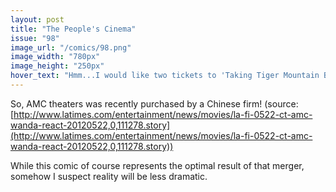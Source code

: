 ```yaml
---
layout: post
title: "The People's Cinema"
issue: "98"
image_url: "/comics/98.png"
image_width: "780px"
image_height: "250px"
hover_text: "Hmm...I would like two tickets to 'Taking Tiger Mountain By Strategies', please."
---
```

So, AMC theaters was recently purchased by a Chinese firm!  (source: [http://www.latimes.com/entertainment/news/movies/la-fi-0522-ct-amc-wanda-react-20120522,0,111278.story](http://www.latimes.com/entertainment/news/movies/la-fi-0522-ct-amc-wanda-react-20120522,0,111278.story))  

While this comic of course represents the optimal result of that merger, somehow I suspect reality will be less dramatic.
